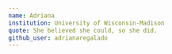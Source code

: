 ```yaml
---
name: Adriana
institution: University of Wisconsin-Madison
quote: She believed she could, so she did.
github_user: adrianaregalado
---
```

